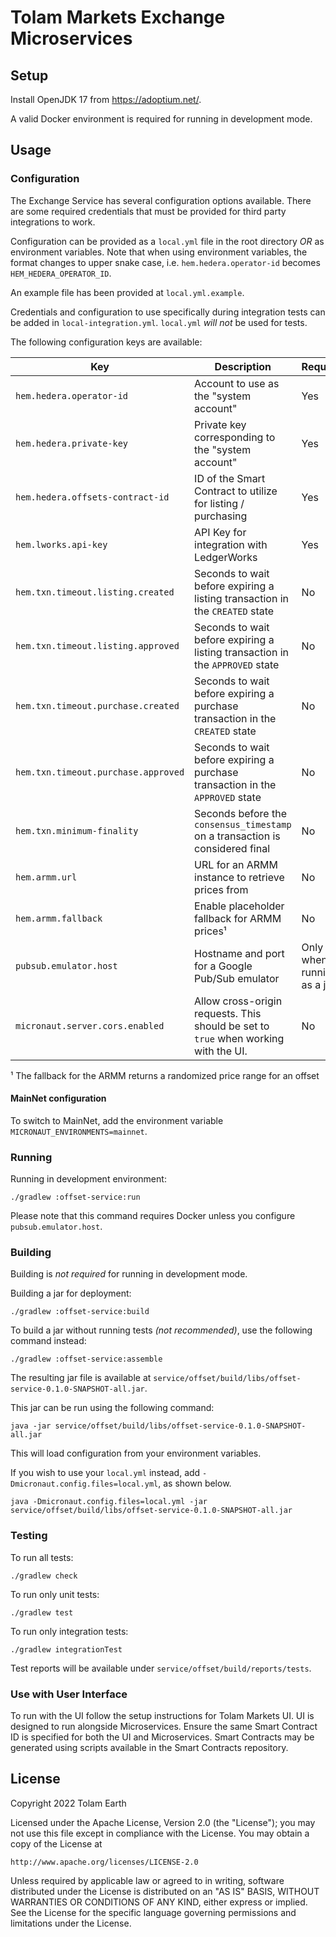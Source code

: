 # Tolam Markets Exchange Microservices

## Setup

Install OpenJDK 17 from https://adoptium.net/.

A valid Docker environment is required for running in development mode. 

## Usage

### Configuration

The Exchange Service has several configuration options available. There are some required
credentials that must be provided for third party integrations to work.

Configuration can be provided as a `local.yml` file in the root directory _OR_ as environment
variables. Note that when using environment variables, the format changes to upper snake case,
i.e. `hem.hedera.operator-id` becomes `HEM_HEDERA_OPERATOR_ID`.

An example file has been provided at `local.yml.example`.

Credentials and configuration to use specifically during integration tests can be added
in `local-integration.yml`. `local.yml` _will not_ be used for tests.

The following configuration keys are available:

| Key                                 | Description                                                                         | Required                   | Default Value  |
|-------------------------------------|-------------------------------------------------------------------------------------|----------------------------|----------------|
| `hem.hedera.operator-id`            | Account to use as the "system account"                                              | Yes                        ||
| `hem.hedera.private-key`            | Private key corresponding to the "system account"                                   | Yes                        ||
| `hem.hedera.offsets-contract-id`    | ID of the Smart Contract to utilize for listing / purchasing                        | Yes                        ||
| `hem.lworks.api-key`                | API Key for integration with LedgerWorks                                            | Yes                        ||
| `hem.txn.timeout.listing.created`   | Seconds to wait before expiring a listing transaction in the `CREATED` state        | No                         | 30             |
| `hem.txn.timeout.listing.approved`  | Seconds to wait before expiring a listing transaction in the `APPROVED` state       | No                         | 30             |
| `hem.txn.timeout.purchase.created`  | Seconds to wait before expiring a purchase transaction in the `CREATED` state       | No                         | 30             |
| `hem.txn.timeout.purchase.approved` | Seconds to wait before expiring a purchase transaction in the `APPROVED` state      | No                         | 30             |
| `hem.txn.minimum-finality`          | Seconds before the `consensus_timestamp` on a transaction is considered final       | No                         | 5              |
| `hem.armm.url`                      | URL for an ARMM instance to retrieve prices from                                    | No                         | localhost:8081 |
| `hem.armm.fallback`                 | Enable placeholder fallback for ARMM prices¹                                        | No                         | false          |
| `pubsub.emulator.host`              | Hostname and port for a Google Pub/Sub emulator                                     | Only when running as a jar ||
| `micronaut.server.cors.enabled`     | Allow cross-origin requests. This should be set to `true` when working with the UI. | No                         | false          | 

¹ The fallback for the ARMM returns a randomized price range for an offset

#### MainNet configuration

To switch to MainNet, add the environment variable `MICRONAUT_ENVIRONMENTS=mainnet`.

### Running

Running in development environment:
```
./gradlew :offset-service:run
```

Please note that this command requires Docker unless you configure `pubsub.emulator.host`.

### Building

Building is _not required_ for running in development mode.

Building a jar for deployment:
```
./gradlew :offset-service:build
```

To build a jar without running tests _(not recommended)_, use the following command instead:
```
./gradlew :offset-service:assemble
```

The resulting jar file is available at `service/offset/build/libs/offset-service-0.1.0-SNAPSHOT-all.jar`.

This jar can be run using the following command:
```
java -jar service/offset/build/libs/offset-service-0.1.0-SNAPSHOT-all.jar
```
This will load configuration from your environment variables. 

If you wish to use your `local.yml` instead, add `-Dmicronaut.config.files=local.yml`, as shown below.
```
java -Dmicronaut.config.files=local.yml -jar service/offset/build/libs/offset-service-0.1.0-SNAPSHOT-all.jar
```

### Testing

To run all tests:
```
./gradlew check
```

To run only unit tests:
```
./gradlew test
```

To run only integration tests:
```
./gradlew integrationTest
```

Test reports will be available under `service/offset/build/reports/tests`.

### Use with User Interface

To run with the UI follow the setup instructions for Tolam Markets UI. UI is designed to run
alongside Microservices. Ensure the same Smart Contract ID is specified for both the UI and
Microservices. Smart Contracts may be generated using scripts available in the Smart Contracts
repository.

## License

Copyright 2022 Tolam Earth

Licensed under the Apache License, Version 2.0 (the "License");
you may not use this file except in compliance with the License.
You may obtain a copy of the License at

    http://www.apache.org/licenses/LICENSE-2.0

Unless required by applicable law or agreed to in writing, software
distributed under the License is distributed on an "AS IS" BASIS,
WITHOUT WARRANTIES OR CONDITIONS OF ANY KIND, either express or implied.
See the License for the specific language governing permissions and
limitations under the License.
